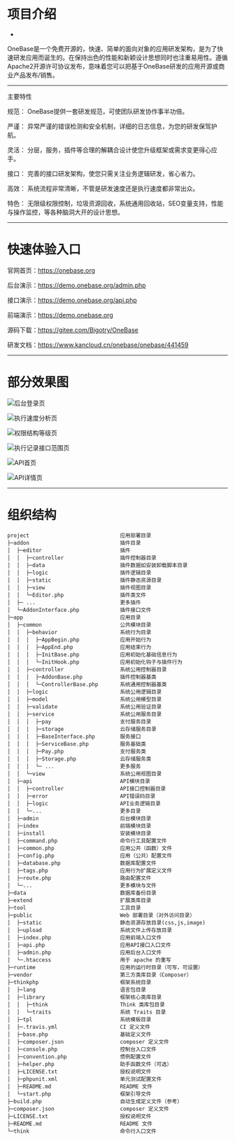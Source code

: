# 项目介绍



*



OneBase是一个免费开源的，快速、简单的面向对象的应用研发架构，是为了快速研发应用而诞生的。在保持出色的性能和新颖设计思想同时也注重易用性。遵循Apache2开源许可协议发布，意味着您可以把基于OneBase研发的应用开源或商业产品发布/销售。

* * * * *

主要特性

规范： OneBase提供一套研发规范，可使团队研发协作事半功倍。

严谨： 异常严谨的错误检测和安全机制，详细的日志信息，为您的研发保驾护航。

灵活： 分层，服务，插件等合理的解耦合设计使您升级框架或需求变更得心应手。

接口： 完善的接口研发架构，使您只需关注业务逻辑研发，省心省力。

高效： 系统流程非常清晰，不管是研发速度还是执行速度都非常出众。

特色： 无限级权限控制，垃圾资源回收，系统通用回收站，SEO变量支持，性能与操作监控，等各种脑洞大开的设计思想。




* * * * *

# 快速体验入口

官网首页：https://onebase.org

后台演示：https://demo.onebase.org/admin.php

接口演示：https://demo.onebase.org/api.php

前端演示：https://demo.onebase.org

源码下载：https://gitee.com/Bigotry/OneBase

研发文档：https://www.kancloud.cn/onebase/onebase/441459


* * * * *

# 部分效果图

![后台登录页](https://gitee.com/uploads/images/2017/1209/191515_8b70de83_917834.png "admin1.png")

![执行速度分析页](https://gitee.com/uploads/images/2017/1209/191540_b993d7da_917834.png "admin2.png")

![权限结构等级页](https://gitee.com/uploads/images/2017/1209/191608_efbcf5ed_917834.png "admin3.png")

![执行记录接口范围页](https://gitee.com/uploads/images/2017/1209/191635_5b1b2c40_917834.png "admin4.png")

![API首页](https://gitee.com/uploads/images/2017/1209/191730_5e8ed89f_917834.png "api1.png")

![API详情页](https://gitee.com/uploads/images/2017/1209/191745_5e2fb2a1_917834.png "api2.png")

* * * * *

# 组织结构
```
project                             应用部署目录
├─addon                             插件目录
│  ├─editor                         插件
│  │  ├─controller                  插件控制器目录
│  │  ├─data                        插件数据如安装卸载脚本目录
│  │  ├─logic                       插件逻辑目录
│  │  ├─static                      插件静态资源目录
│  │  ├─view                        插件视图目录
│  │  └─Editor.php                  插件类文件
│  ├─ ...                           更多插件
│  └─AddonInterface.php             插件接口文件
├─app                               应用目录
│  ├─common                         公共模块目录
│  │  ├─behavior                    系统行为目录
│  │  │  ├─AppBegin.php             应用开始行为
│  │  │  ├─AppEnd.php               应用结束行为
│  │  │  ├─InitBase.php             应用初始化基础信息行为
│  │  │  └─InitHook.php             应用初始化钩子与插件行为
│  │  ├─controller                  系统公用控制器目录
│  │  │  ├─AddonBase.php            插件控制器基类
│  │  │  └─ControllerBase.php       系统通用控制器基类
│  │  ├─logic                       系统公用逻辑目录
│  │  ├─model                       系统公用模型目录
│  │  ├─validate                    系统公用验证目录
│  │  ├─service                     系统公用服务目录
│  │  │  ├─pay                      支付服务目录
│  │  │  ├─storage                  云存储服务目录
│  │  │  ├─BaseInterface.php        服务接口
│  │  │  ├─ServiceBase.php          服务基础类
│  │  │  ├─Pay.php                  支付服务类
│  │  │  ├─Storage.php              云存储服务类
│  │  │  └─ ...                     更多服务
│  │  └─view                        系统公用视图目录
│  ├─api                            API模块目录
│  │  ├─controller                  API接口控制器目录
│  │  ├─error                       API错误码目录
│  │  ├─logic                       API业务逻辑目录
│  │  └─...                         更多目录
│  ├─admin                          后台模块目录
│  ├─index                          前端模块目录
│  ├─install                        安装模块目录
│  ├─command.php                    命令行工具配置文件
│  ├─common.php                     应用公共（函数）文件
│  ├─config.php                     应用（公共）配置文件
│  ├─database.php                   数据库配置文件
│  ├─tags.php                       应用行为扩展定义文件
│  ├─route.php                      路由配置文件
│  └─...                            更多模块与文件
├─data                              数据库备份目录
├─extend                            扩展类库目录
├─tool                              工具目录
├─public                            Web 部署目录（对外访问目录）
│  ├─static                         静态资源存放目录(css,js,image)
│  ├─upload                         系统文件上传存放目录
│  ├─index.php                      应用前端入口文件
│  ├─api.php                        应用API接口入口文件
│  ├─admin.php                      应用后台入口文件
│  └─.htaccess                      用于 apache 的重写
├─runtime                           应用的运行时目录（可写，可设置）
├─vendor                            第三方类库目录（Composer）
├─thinkphp                          框架系统目录
│  ├─lang                           语言包目录
│  ├─library                        框架核心类库目录
│  │  ├─think                       Think 类库包目录
│  │  └─traits                      系统 Traits 目录
│  ├─tpl                            系统模板目录
│  ├─.travis.yml                    CI 定义文件
│  ├─base.php                       基础定义文件
│  ├─composer.json                  composer 定义文件
│  ├─console.php                    控制台入口文件
│  ├─convention.php                 惯例配置文件
│  ├─helper.php                     助手函数文件（可选）
│  ├─LICENSE.txt                    授权说明文件
│  ├─phpunit.xml                    单元测试配置文件
│  ├─README.md                      README 文件
│  └─start.php                      框架引导文件
├─build.php                         自动生成定义文件（参考）
├─composer.json                     composer 定义文件
├─LICENSE.txt                       授权说明文件
├─README.md                         README 文件
└─think                             命令行入口文件
```